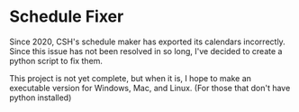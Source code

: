# Schedule Fixer
Since 2020, CSH's schedule maker has exported its calendars incorrectly. Since this issue has not been resolved in so long, I've decided to create a python script to fix them.

This project is not yet complete, but when it is, I hope to make an executable version for Windows, Mac, and Linux. (For those that don't have python installed)
